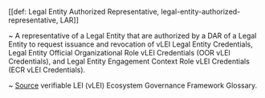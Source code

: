 [[def: Legal Entity Authorized Representative, legal-entity-authorized-representative, LAR]]

~ A representative of a Legal Entity that are authorized by a DAR of a Legal Entity to request issuance and revocation of vLEI Legal Entity Credentials, Legal Entity Official Organizational Role vLEI Credentials (OOR vLEI Credentials), and Legal Entity Engagement Context Role vLEI Credentials (ECR vLEI Credentials).

~ [Source](https://www.gleif.org/vlei/introducing-the-vlei-ecosystem-governance-framework/2023-12-15_vlei-egf-v2.0-glossary_v1.3_final.pdf) verifiable LEI (vLEI) Ecosystem Governance Framework Glossary.
